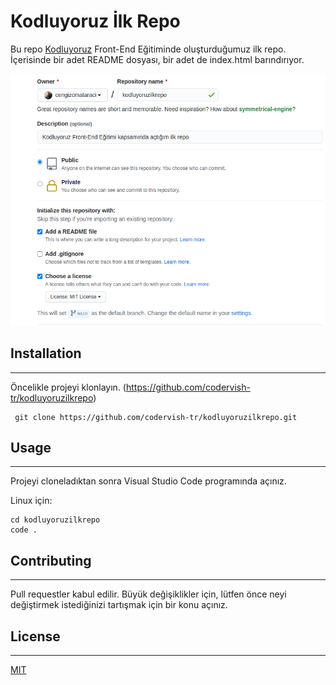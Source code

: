 # Kodluyoruz İlk Repo

 Bu repo [Kodluyoruz](https://kodluyoruz.org/) Front-End Eğitiminde oluşturduğumuz ilk repo. İçerisinde bir adet README dosyası, bir adet de index.html barındırıyor.

 ![Kodluyoruz Logo](https://raw.githubusercontent.com/Kodluyoruz/taskforce/main/git/odev1/figures/github.png)

## Installation

***
Öncelikle projeyi klonlayın. (https://github.com/codervish-tr/kodluyoruzilkrepo)

```
 git clone https://github.com/codervish-tr/kodluyoruzilkrepo.git
 ```

## Usage

 ***
 Projeyi cloneladıktan sonra Visual Studio Code programında açınız.

Linux için:

```
cd kodluyoruzilkrepo
code .
```

## Contributing

***
Pull requestler kabul edilir. Büyük değişiklikler için, lütfen önce neyi değiştirmek istediğinizi tartışmak için bir konu açınız.

## License

***
[MIT](https://choosealicense.com/licenses/mit/)
